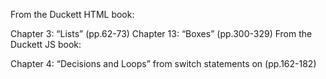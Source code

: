 From the Duckett HTML book:

Chapter 3: “Lists” (pp.62-73)
Chapter 13: “Boxes” (pp.300-329)
From the Duckett JS book:

Chapter 4: “Decisions and Loops” from switch statements on (pp.162-182)